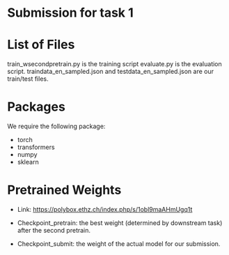 # Submission for task 1

# List of Files
train_wsecondpretrain.py is the training script
evaluate.py is the evaluation script.
traindata_en_sampled.json and testdata_en_sampled.json are our train/test files.

# Packages

We require the following package:

* torch
* transformers
* numpy
* sklearn

# Pretrained Weights
* Link: https://polybox.ethz.ch/index.php/s/1obl9maAHmUgq1t

* Checkpoint_pretrain: the best weight (determined by downstream task) after the second pretrain.

* Checkpoint_submit: the weight of the actual model for our submission.
